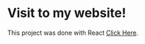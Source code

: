 # Visit to my website!

This project was done with React [Click Here](https://oalmaguer.github.io/newPortfolio/).

